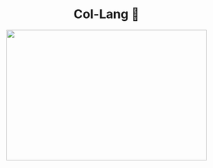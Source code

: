 # <center> Col-Lang 💩 </center>

<p align="center">
  <img width="460" height="300" src="http://www.fillmurray.com/460/300">
</p>
